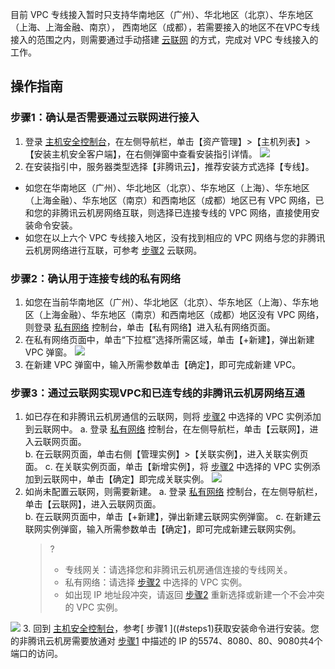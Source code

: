 目前 VPC 专线接入暂时只支持华南地区（广州）、华北地区（北京）、华东地区（上海、上海金融、南京）， 西南地区（成都），若需要接入的地区不在VPC专线接入的范围之内，则需要通过手动搭建 [云联网](https://cloud.tencent.com/document/product/877/18675) 的方式，完成对 VPC 专线接入的工作。

## 操作指南
[](id:steps1)
### 步骤1：确认是否需要通过云联网进行接入
1. 登录 [主机安全控制台](https://console.cloud.tencent.com/cwp/asset/machine)，在左侧导航栏，单击【资产管理】>【主机列表】>【安装主机安全客户端】，在右侧弹窗中查看安装指引详情。
![](https://main.qcloudimg.com/raw/441b708a82bd74ffbfced3cd38755e2d.png)
2.  在安装指引中，服务器类型选择【非腾讯云】，推荐安装方式选择【专线】。
 - 如您在华南地区（广州）、华北地区（北京）、华东地区（上海）、华东地区（上海金融）、华东地区（南京）和西南地区（成都）地区已有 VPC 网络，已和您的非腾讯云机房网络互联，则选择已连接专线的 VPC 网络，直接使用安装命令安装。
 - 如您在以上六个 VPC 专线接入地区，没有找到相应的 VPC 网络与您的非腾讯云机房网络进行互联，可参考 [步骤2](#steps2) 云联网。

[](id:steps2)
### 步骤2：确认用于连接专线的私有网络
1. 如您在当前华南地区（广州）、华北地区（北京）、华东地区（上海）、华东地区（上海金融）、华东地区（南京）和西南地区（成都）地区没有 VPC 网络，则登录 [私有网络](https://console.cloud.tencent.com/vpc/vpc?rid=1) 控制台，单击【私有网络】进入私有网络页面。
2. 在私有网络页面中，单击“下拉框”选择所需区域，单击【+新建】，弹出新建 VPC 弹窗。
![](https://main.qcloudimg.com/raw/d909c668b6d3ff5bfdd0e47a8d39a361.png)
3. 在新建 VPC 弹窗中，输入所需参数单击【确定】，即可完成新建 VPC。

### 步骤3：通过云联网实现VPC和已连专线的非腾讯云机房网络互通
1. 如已存在和非腾讯云机房通信的云联网，则将 [步骤2](#steps2) 中选择的 VPC 实例添加到云联网中。
   a. 登录 [私有网络](https://console.cloud.tencent.com/vpc/vpc?rid=1) 控制台，在左侧导航栏，单击【云联网】，进入云联网页面。  
   b. 在云联网页面，单击右侧【管理实例】>【关联实例】，进入关联实例页面。
   c. 在关联实例页面，单击【新增实例】，将 [步骤2](#steps2) 中选择的 VPC 实例添加到云联网中，单击【确定】即完成关联实例。
![](https://main.qcloudimg.com/raw/040ebdb7c529c07a1cb8c766d979f0d2.png)      
2. 如尚未配置云联网，则需要新建。
   a. 登录 [私有网络](https://console.cloud.tencent.com/vpc/vpc?rid=1) 控制台，在左侧导航栏，单击【云联网】，进入云联网页面。  
   b. 在云联网页面中，单击【+新建】，弹出新建云联网实例弹窗。
   c. 在新建云联网实例弹窗，输入所需参数单击【确定】，即可完成新建云联网实例。
   >?
   >- 专线网关：请选择您和非腾讯云机房通信连接的专线网关。
   >- 私有网络：请选择 [步骤2](#steps2) 中选择的 VPC 实例。
   >- 如出现 IP 地址段冲突，请返回 [步骤2](#steps2) 重新选择或新建一个不会冲突的 VPC 实例。     
   >
![](https://main.qcloudimg.com/raw/320e8f540e7b25d16133ff743f83bbd1.png)
3. 回到 [主机安全控制台](https://console.cloud.tencent.com/cwp/asset/machine)，参考[ 步骤1 ]((#steps1)获取安装命令进行安装。您的非腾讯云机房需要放通对 [步骤1](#steps1) 中描述的 IP 的5574、8080、80、9080共4个端口的访问。
